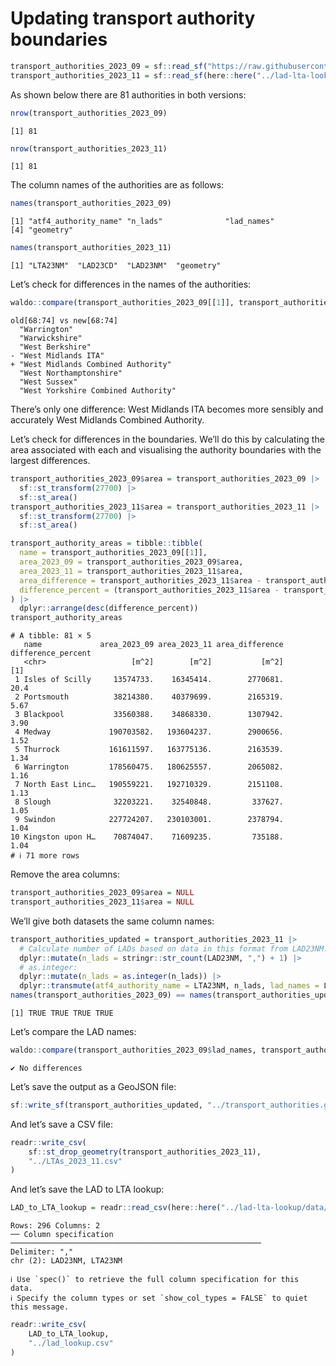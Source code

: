 # Updating transport authority boundaries

``` r
transport_authorities_2023_09 = sf::read_sf("https://raw.githubusercontent.com/acteng/boundaries/327fd512559eef37675aa1e2906d22a43b0525e3/transport_authorities.geojson")
transport_authorities_2023_11 = sf::read_sf(here::here("../lad-lta-lookup/data/lta_2023_11.geojson"))
```

As shown below there are 81 authorities in both versions:

``` r
nrow(transport_authorities_2023_09)
```

    [1] 81

``` r
nrow(transport_authorities_2023_11)
```

    [1] 81

The column names of the authorities are as follows:

``` r
names(transport_authorities_2023_09)
```

    [1] "atf4_authority_name" "n_lads"              "lad_names"          
    [4] "geometry"           

``` r
names(transport_authorities_2023_11)
```

    [1] "LTA23NM"  "LAD23CD"  "LAD23NM"  "geometry"

Let’s check for differences in the names of the authorities:

``` r
waldo::compare(transport_authorities_2023_09[[1]], transport_authorities_2023_11[[1]])
```

    old[68:74] vs new[68:74]
      "Warrington"
      "Warwickshire"
      "West Berkshire"
    - "West Midlands ITA"
    + "West Midlands Combined Authority"
      "West Northamptonshire"
      "West Sussex"
      "West Yorkshire Combined Authority"

There’s only one difference: West Midlands ITA becomes more sensibly and
accurately West Midlands Combined Authority.

Let’s check for differences in the boundaries. We’ll do this by
calculating the area associated with each and visualising the authority
boundaries with the largest differences.

``` r
transport_authorities_2023_09$area = transport_authorities_2023_09 |>
  sf::st_transform(27700) |>
  sf::st_area()
transport_authorities_2023_11$area = transport_authorities_2023_11 |>
  sf::st_transform(27700) |>
  sf::st_area()
```

``` r
transport_authority_areas = tibble::tibble(
  name = transport_authorities_2023_09[[1]],
  area_2023_09 = transport_authorities_2023_09$area,
  area_2023_11 = transport_authorities_2023_11$area,
  area_difference = transport_authorities_2023_11$area - transport_authorities_2023_09$area,
  difference_percent = (transport_authorities_2023_11$area - transport_authorities_2023_09$area) / transport_authorities_2023_09$area * 100
) |>
  dplyr::arrange(desc(difference_percent))
transport_authority_areas
```

    # A tibble: 81 × 5
       name             area_2023_09 area_2023_11 area_difference difference_percent
       <chr>                   [m^2]        [m^2]           [m^2]                [1]
     1 Isles of Scilly     13574733.    16345414.        2770681.              20.4 
     2 Portsmouth          38214380.    40379699.        2165319.               5.67
     3 Blackpool           33560388.    34868330.        1307942.               3.90
     4 Medway             190703582.   193604237.        2900656.               1.52
     5 Thurrock           161611597.   163775136.        2163539.               1.34
     6 Warrington         178560475.   180625557.        2065082.               1.16
     7 North East Linc…   190559221.   192710329.        2151108.               1.13
     8 Slough              32203221.    32540848.         337627.               1.05
     9 Swindon            227724207.   230103001.        2378794.               1.04
    10 Kingston upon H…    70874047.    71609235.         735188.               1.04
    # ℹ 71 more rows

Remove the area columns:

``` r
transport_authorities_2023_09$area = NULL
transport_authorities_2023_11$area = NULL
```

We’ll give both datasets the same column names:

``` r
transport_authorities_updated = transport_authorities_2023_11 |>
  # Calculate number of LADs based on data in this format from LAD23NM: "Bedford, Blackburn":
  dplyr::mutate(n_lads = stringr::str_count(LAD23NM, ",") + 1) |>
  # as.integer:
  dplyr::mutate(n_lads = as.integer(n_lads)) |>
  dplyr::transmute(atf4_authority_name = LTA23NM, n_lads, lad_names = LAD23NM)
names(transport_authorities_2023_09) == names(transport_authorities_updated)
```

    [1] TRUE TRUE TRUE TRUE

Let’s compare the LAD names:

``` r
waldo::compare(transport_authorities_2023_09$lad_names, transport_authorities_updated$lad_names)
```

    ✔ No differences

Let’s save the output as a GeoJSON file:

``` r
sf::write_sf(transport_authorities_updated, "../transport_authorities.geojson", delete_dsn = TRUE)
```

And let’s save a CSV file:

``` r
readr::write_csv(
    sf::st_drop_geometry(transport_authorities_2023_11),
    "../LTAs_2023_11.csv"
)
```

And let’s save the LAD to LTA lookup:

``` r
LAD_to_LTA_lookup = readr::read_csv(here::here("../lad-lta-lookup/data/lad_lookup.csv"))
```

    Rows: 296 Columns: 2
    ── Column specification ────────────────────────────────────────────────────────
    Delimiter: ","
    chr (2): LAD23NM, LTA23NM

    ℹ Use `spec()` to retrieve the full column specification for this data.
    ℹ Specify the column types or set `show_col_types = FALSE` to quiet this message.

``` r
readr::write_csv(
    LAD_to_LTA_lookup,
    "../lad_lookup.csv"
)
```
